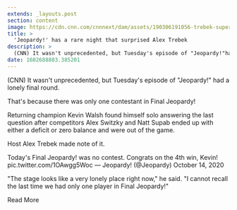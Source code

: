 ```yaml
--- 
extends: _layouts.post 
section: content 
image: https://cdn.cnn.com/cnnnext/dam/assets/190306191056-trebek-super-tease.jpg 
title: > 
  'Jeopardy!' has a rare night that surprised Alex Trebek 
description: > 
  (CNN) It wasn't unprecedented, but Tuesday's episode of "Jeopardy!"had a lonely final round.That's because there was only one contestant in Final Jeopardy!Today's Final Jeopardy!"I cannot recall the last time we had only one player in Final Jeopardy!" 
date: 1602688803.385201 
--- 
```

(CNN) It wasn't unprecedented, but Tuesday's episode of "Jeopardy!" had a lonely final round.

That's because there was only one contestant in Final Jeopardy!

Returning champion Kevin Walsh found himself solo answering the last question after competitors Alex Switzky and Natt Supab ended up with either a deficit or zero balance and were out of the game.

Host Alex Trebek made note of it.

Today's Final Jeopardy! was no contest. Congrats on the 4th win, Kevin! pic.twitter.com/1OAwgg5Woc — Jeopardy! (@Jeopardy) October 14, 2020

"The stage looks like a very lonely place right now," he said. "I cannot recall the last time we had only one player in Final Jeopardy!"

Read More